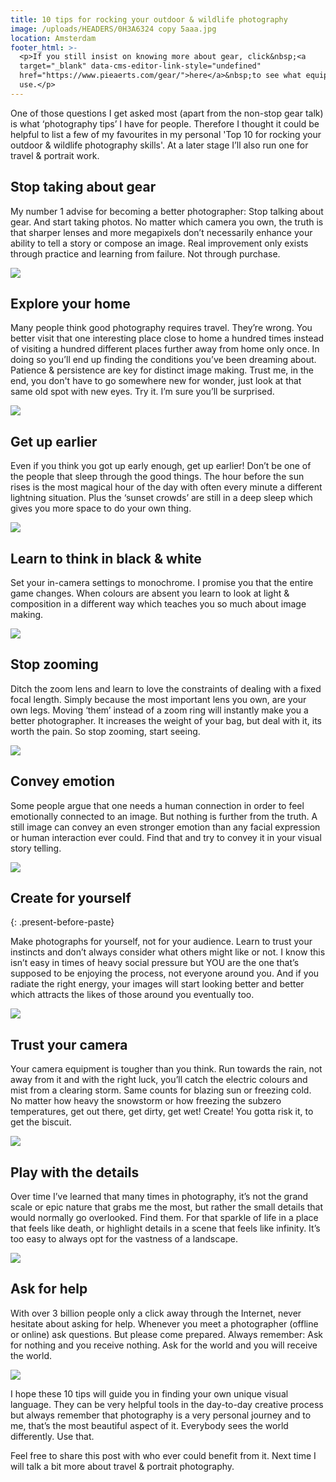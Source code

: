 ```yaml
---
title: 10 tips for rocking your outdoor & wildlife photography
image: /uploads/HEADERS/0H3A6324 copy 5aaa.jpg
location: Amsterdam
footer_html: >-
  <p>If you still insist on knowing more about gear, click&nbsp;<a
  target="_blank" data-cms-editor-link-style="undefined"
  href="https://www.pieaerts.com/gear/">here</a>&nbsp;to see what equipment I
  use.</p>
---
```


One of those questions I get asked most (apart from the non-stop gear talk) is what ‘photography tips’ I have for people. Therefore I thought it could be helpful to list a few of my favourites in my personal 'Top 10 for rocking your outdoor & wildlife photography skills'. At a later stage I’ll also run one for travel & portrait work.&nbsp;

## Stop taking about gear

My number 1 advise for becoming a better photographer: Stop talking about gear. And start taking photos. No matter which camera you own, the truth is that sharper lenses and more megapixels don’t necessarily enhance your ability to tell a story or compose an image. Real improvement only exists through practice and learning from failure. Not through purchase.

![](/uploads/4i9a7922.jpg)

## Explore your home

Many people think good photography requires travel. They’re wrong. You better visit that one interesting place close to home a hundred times instead of visiting a hundred different places further away from home only once. In doing so you’ll end up finding the conditions you’ve been dreaming about. Patience & persistence are key for distinct image making. Trust me, in the end, you don't have to go somewhere new for wonder, just look at that same old spot with new eyes. Try it. I’m sure you’ll be surprised.&nbsp;

![](/uploads/white-out.jpg)

## Get up earlier

Even if you think you got up early enough, get up earlier! Don’t be one of the people that sleep through the good things. The hour before the sun rises is the most magical hour of the day with often every minute a different lightning situation. Plus the ‘sunset crowds’ are still in a deep sleep which gives you more space to do your own thing.

![](/uploads/493a9199.jpg)

## Learn to think in black & white

Set your in-camera settings to monochrome. I promise you that the entire game changes. When colours are absent you learn to look at light & composition in a different way which teaches you so much about image making.

![](/uploads/440a0584.jpg)

## Stop zooming

Ditch the zoom lens and learn to love the constraints of dealing with a fixed focal length. Simply because the most important lens you own, are your own legs. Moving ‘them’ instead of a zoom ring will instantly make you a better photographer. It increases the weight of your bag, but deal with it, its worth the pain. So stop zooming, start seeing.&nbsp;

![](/uploads/493a9458-1.jpg)

## Convey emotion

Some people argue that one needs a human connection in order to feel emotionally connected to an image. But nothing is further from the truth. A still image can convey an even stronger emotion than any facial expression or human interaction ever could. Find that and try to convey it in your visual story telling.&nbsp;

![](/uploads/linyanti.jpg)

## Create for yourself
{: .present-before-paste}

Make photographs for yourself, not for your audience. Learn to trust your instincts and don’t always consider what others might like or not. I know this isn’t easy in times of heavy social pressure but YOU are the one that’s supposed to be enjoying the process, not everyone around you. And if you radiate the right energy, your images will start looking better and better which attracts the likes of those around you eventually too.

![](/uploads/dusk.jpg)

## Trust your camera

Your camera equipment is tougher than you think. Run towards the rain, not away from it and with the right luck, you’ll catch the electric colours and mist from a clearing storm. Same counts for blazing sun or freezing cold. No matter how heavy the snowstorm or how freezing the subzero temperatures, get out there, get dirty, get wet! Create! You gotta risk it, to get the biscuit.&nbsp;

![](/uploads/matterhorn.jpg)

## Play with the details

Over time I’ve learned that many times in photography, it’s not the grand scale or epic nature that grabs me the most, but rather the small details that would normally go overlooked. Find them. For that sparkle of life in a place that feels like death, or highlight details in a scene that feels like infinity. It’s too easy to always opt for the vastness of a landscape.

![](/uploads/440a0175.jpg)

## Ask for help

With over 3 billion people only a click away through the Internet, never hesitate about asking for help. Whenever you meet a photographer (offline or online) ask questions. But please come prepared. Always remember: Ask for nothing and you receive nothing. Ask for the world and you will receive the world.&nbsp;

![](/uploads/dji-0113.jpg)

I hope these 10 tips will guide you in finding your own unique visual language. They can be very helpful tools in the day-to-day creative process but always remember that photography is a very personal journey and to me, that’s the most beautiful aspect of it. Everybody sees the world differently. Use that.

Feel free to share this post with who ever could benefit from it. Next time I will talk a bit more about travel & portrait photography.